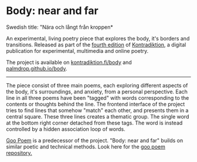 # Body: near and far
Swedish title: "Nära och långt från kroppen*

An experimental, living poetry piece that explores the body, it's borders and transitions. Released as part of the [fourth edition](https://kontradiktion.fi/nrfyra) of [Kontradiktion](https://kontradiktion.fi/), a digital publication for experimental, multimedia and online poetry.

The project is available on [kontradiktion.fi/body](https://kontradiktion.fi/body) and [palmdrop.github.io/body](https://palmdrop.github.io/body-near-and-far).

---

The piece consist of three main poems, each exploring different aspects of the body, it's surroundings, and anxiety, from a personal perspective. Each line in all three poems have been "tagged" with words corresponding to the contents or thoughts behind the line. The frontend interface of the project tries to find lines that somehow "match" each other, and presents them in a central square. These three lines creates a thematic group. The single word at the bottom right corner detached from these tags. The word is instead controlled by a hidden association loop of words.

[Goo Poem](https://palmdrop.github.io/goo-poem) is a predecessor of the project. "Body: near and far" builds on similar poetic and technical methods. Look here for the [goo poem repository.](https://github.com/palmdrop/goo-poem)